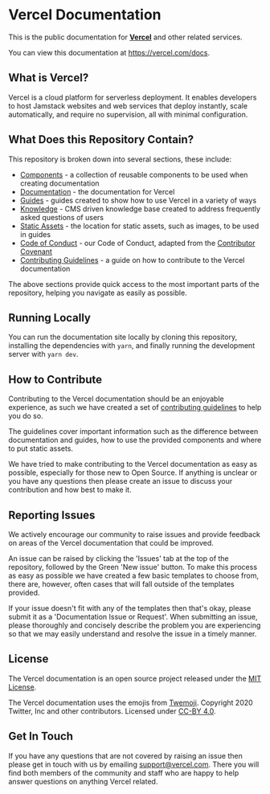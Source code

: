 # Vercel Documentation

This is the public documentation for [**Vercel**](https://vercel.com) and other related services.

You can view this documentation at https://vercel.com/docs.

## What is Vercel?

Vercel is a cloud platform for serverless deployment. It enables developers to host Jamstack websites and web services that deploy instantly, scale automatically, and require no supervision, all with minimal configuration.

## What Does this Repository Contain?

This repository is broken down into several sections, these include:

- [Components](https://github.com/vercel/docs/tree/master/components) - a collection of reusable components to be used when creating documentation
- [Documentation](https://github.com/vercel/docs/tree/master/pages/docs) - the documentation for Vercel
- [Guides](https://github.com/vercel/docs/tree/master/pages/guides) - guides created to show how to use Vercel in a variety of ways
- [Knowledge](https://github.com/vercel/docs/tree/master/pages/knowledge) - CMS driven knowledge base created to address frequently asked questions of users
- [Static Assets](https://github.com/vercel/docs/tree/master/public/static/guides) - the location for static assets, such as images, to be used in guides
- [Code of Conduct](https://github.com/vercel/docs/blob/master/CODE_OF_CONDUCT.md) - our Code of Conduct, adapted from the [Contributor Covenant](http://contributor-covenant.org)
- [Contributing Guidelines](https://github.com/vercel/docs/blob/master/CONTRIBUTING.md) - a guide on how to contribute to the Vercel documentation

The above sections provide quick access to the most important parts of the repository, helping you navigate as easily as possible.

## Running Locally

You can run the documentation site locally by cloning this repository, installing the dependencies with `yarn`, and finally running the development server with `yarn dev`.

## How to Contribute

Contributing to the Vercel documentation should be an enjoyable experience, as such we have created a set of [contributing guidelines](https://github.com/vercel/docs/blob/master/CONTRIBUTING.md) to help you do so.

The guidelines cover important information such as the difference between documentation and guides, how to use the provided components and where to put static assets.

We have tried to make contributing to the Vercel documentation as easy as possible, especially for those new to Open Source. If anything is unclear or you have any questions then please create an issue to discuss your contribution and how best to make it.

## Reporting Issues

We actively encourage our community to raise issues and provide feedback on areas of the Vercel documentation that could be improved.

An issue can be raised by clicking the 'Issues' tab at the top of the repository, followed by the Green 'New issue' button. To make this process as easy as possible we have created a few basic templates to choose from, there are, however, often cases that will fall outside of the templates provided.

If your issue doesn't fit with any of the templates then that's okay, please submit it as a 'Documentation Issue or Request'. When submitting an issue, please thoroughly and concisely describe the problem you are experiencing so that we may easily understand and resolve the issue in a timely manner.

## License

The Vercel documentation is an open source project released under the [MIT License](https://github.com/vercel/docs/blob/master/LICENSE.md).

The Vercel documentation uses the emojis from [Twemoji](https://twemoji.twitter.com). Copyright 2020 Twitter, Inc and other contributors. Licensed under [CC-BY 4.0](https://creativecommons.org/licenses/by/4.0).

## Get In Touch

If you have any questions that are not covered by raising an issue then please get in touch with us by emailing support@vercel.com. There you will find both members of the community and staff who are happy to help answer questions on anything Vercel related.
